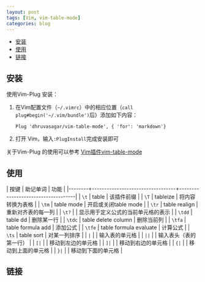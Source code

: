 ```yaml
---
layout: post
tags: [Vim, vim-table-mode]
categories: blog
---
```


<!-- vim-markdown-toc GFM -->

* [安装](#安装)
* [使用](#使用)
* [链接](#链接)

<!-- vim-markdown-toc -->

## 安装
使用Vim-Plug 安装：
1. 在Vim配置文件（`~/.vimrc`）中的相应位置（`call plug#begin('~/.vim/bundle')`后）添加如下内容：
   ```
   Plug 'dhruvasagar/vim-table-mode', { 'for': 'markdown'}
   ```
   
1. 打开 Vim，输入`:PlugInstall`完成安装即可

关于Vim-Plug 的使用可以参考 [Vim插件vim-table-mode](https://wsxq2.55555.io/blog/2018/12/13/Vim插件vim-table-mode)

## 使用

| 按键   | 助记单词                         | 功能                               |
|--------+----------------------------------+------------------------------------|
| `\t`   | table                            | 该插件前缀                         |
| `\T`   | tableize                         | 将内容转换为表格                   |
| `\tm`  | table mode                       | 开启或关闭table mode               |
| `\tr`  | table realign                    | 重新对齐表的每一列                 |
| `\t?`  |                                  | 显示用于定义公式的当前单元格的表示 |
| `\tdd` | table dd                         | 删除某一行                         |
| `\tdc` | table delete column              | 删除当前列                         |
| `\tfa` | table formula add                | 添加公式                           |
| `\tfe` | table formula evaluate           | 计算公式                           |
| `\ts`  | table sort                       | 对某一列排序                       |
| `|`    |                                  | 输入表的单元格                     |
| `||`   |                                  | 输入表头（表的第一行）             |
| `[|`   |                                  | 移动到左边的单元格                 |
| `]|`   |                                  | 移动到右边的单元格                 |
| `{|`   |                                  | 移动到上面的单元格                 |
| `}|`   |                                  | 移动到下面的单元格                 |


## 链接
<!-- link start -->

<!-- link end -->

<!-- abbreviations start -->

<!-- abbreviations end -->
